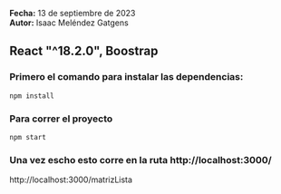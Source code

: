 **Fecha:** 13 de septiembre de 2023  
**Autor:** Isaac Meléndez Gatgens
## React "^18.2.0", Boostrap

### Primero el comando para instalar las dependencias:
```
npm install
```

### Para correr el proyecto
```
npm start
```


### Una vez escho esto corre en la ruta http://localhost:3000/ 

http://localhost:3000/matrizLista